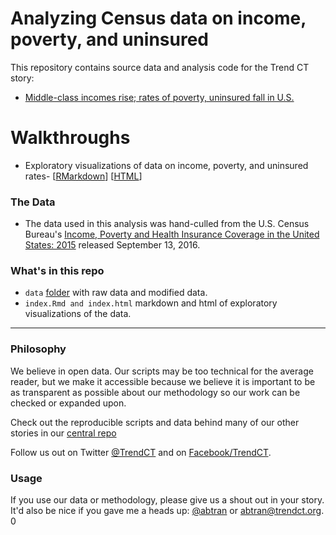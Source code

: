 
# Analyzing Census data on income, poverty, and uninsured

This repository contains source data and analysis code for the Trend CT story:

* [Middle-class incomes rise; rates of poverty, uninsured fall in U.S.](http://trendct.org/2016/09/13/middle-class-growing-while-uninsured-and-poverty-rates-declining/)

# Walkthroughs

* Exploratory visualizations of data on income, poverty, and uninsured rates- [[RMarkdown](https://github.com/trendct-data/census-poverty-insurance/blob/master/index.Rmd)] [[HTML](http://trendct-data.github.io/census-poverty-insurance/)]

### The Data

* The data used in this analysis was hand-culled from the U.S. Census Bureau's [Income, Poverty and Health Insurance Coverage in the United States: 2015](http://www.census.gov/newsroom/press-releases/2016/cb16-158.html) released September 13, 2016.

### What's in this repo

* `data` [folder](https://github.com/trendct-data/tree/master/census-poverty-insurance/data) with raw data and modified data.
* `index.Rmd and index.html` markdown and html of exploratory visualizations of the data. 

----

### Philosophy

We believe in open data. Our scripts may be too technical for the average reader, but we make it accessible because we believe it is important to be as transparent as possible about our methodology so our work can be checked or expanded upon. 

Check out the reproducible scripts and data behind many of our other stories in our [central repo](https://github.com/trendct/data)

Follow us out on Twitter [@TrendCT](http://www.trendct.org) and on [Facebook/TrendCT](https://www.facebook.com/trendct/).

### Usage

If you use our data or methodology, please give us a shout out in your story. It'd also be nice if you gave me a heads up: [@abtran](http://www.twitter.com/abtran) or abtran@trendct.org.
0
